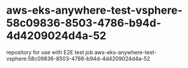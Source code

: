 # aws-eks-anywhere-test-vsphere-58c09836-8503-4786-b94d-4d4209024d4a-52
repository for use with E2E test job aws-eks-anywhere-test-vsphere:58c09836-8503-4786-b94d-4d4209024d4a-52

